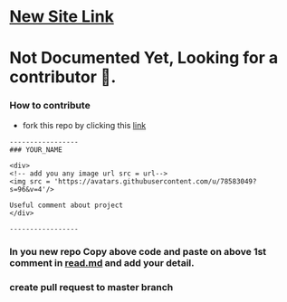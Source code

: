 # [New Site Link](https://www.lgutimetable.online/)

# Not Documented Yet, Looking for a contributor 🦄.




<!--  paste above this line -->

### How to contribute

- fork this repo by clicking this [link]([https://github.com/Zain-ul-din/LGU-Timetable/fork](https://lgutimetable.vercel.app/))

```
-----------------
### YOUR_NAME

<div>
<!-- add you any image url src = url-->
<img src = 'https://avatars.githubusercontent.com/u/78583049?s=96&v=4'/>

Useful comment about project
</div>

-----------------
```

### In you new repo Copy above code and paste on above 1st comment in [read.md](https://github.com/Zain-ul-din/LGU-Timetable/blob/master/README.md) and add your detail.

### create pull request to master branch


